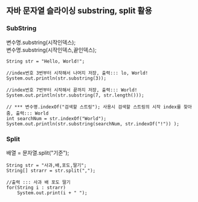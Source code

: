 ## 자바 문자열 슬라이싱 substring, split 활용  
### SubString
변수명.substring(시작인덱스);  
변수명.substring(시작인덱스,끝인덱스);  
```
String str = "Hello, World!";

//index번호 3번부터 시작해서 나머지 저장, 출력::: lo, World! 
System.out.println(str.substring(3));

//index번호 7번부터 시작해서 끝까지 저장, 출력::: World!
System.out.println(str.substring(7, str.length()));

// *** 변수명.indexOf("검색할 스트링"); 사용시 검색할 스트링의 시작 index를 찾아줌, 출력::: World
int searchNum = str.indexOf("World");
System.out.println(str.substring(searchNum, str.indexOf("!")) );
```
### Split
배열 = 문자열.split("기준");
```
String str = "사과,배,포도,딸기";
String[] strarr = str.split(",");

//출력 ::: 사과 배 포도 딸기
for(String i : strarr)
    System.out.print(i + " ");
```
